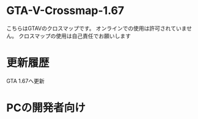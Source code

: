 # GTA-V-Crossmap-1.67
こちらはGTAVのクロスマップです。
オンラインでの使用は許可されていません。
クロスマップの使用は自己責任でお願いします
# 更新履歴
GTA 1.67へ更新
# PCの開発者向け

